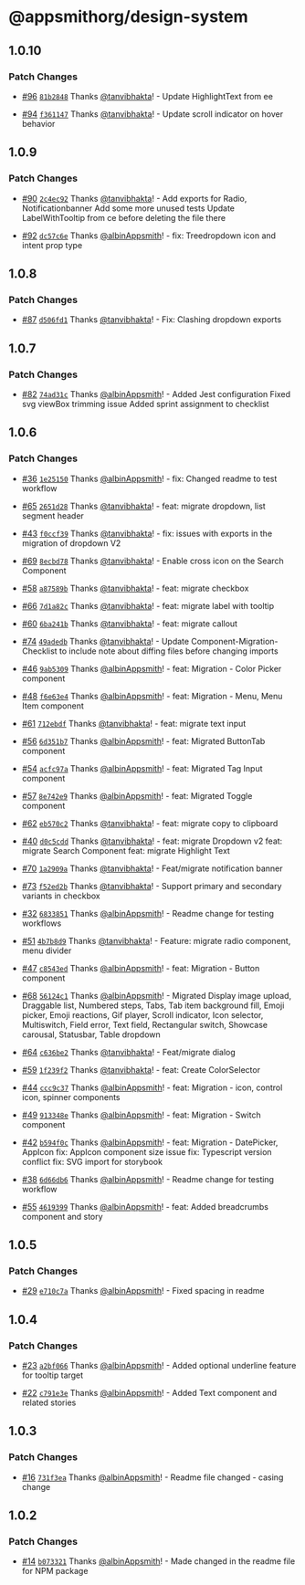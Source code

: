 # @appsmithorg/design-system

## 1.0.10

### Patch Changes

- [#96](https://github.com/appsmithorg/design-system/pull/96) [`81b2848`](https://github.com/appsmithorg/design-system/commit/81b2848a12dc36da31f981f880a402ff1e38bea7) Thanks [@tanvibhakta](https://github.com/tanvibhakta)! - Update HighlightText from ee

* [#94](https://github.com/appsmithorg/design-system/pull/94) [`f361147`](https://github.com/appsmithorg/design-system/commit/f361147a21aa49db92d1ac1ff46e8763de3c41ba) Thanks [@tanvibhakta](https://github.com/tanvibhakta)! - Update scroll indicator on hover behavior

## 1.0.9

### Patch Changes

- [#90](https://github.com/appsmithorg/design-system/pull/90) [`2c4ec92`](https://github.com/appsmithorg/design-system/commit/2c4ec92b08e5b073de94001115dad45fd0e03c9d) Thanks [@tanvibhakta](https://github.com/tanvibhakta)! - Add exports for Radio, Notificationbanner
  Add some more unused tests
  Update LabelWithTooltip from ce before deleting the file there

* [#92](https://github.com/appsmithorg/design-system/pull/92) [`dc57c6e`](https://github.com/appsmithorg/design-system/commit/dc57c6e700f8fa0fe328f070e0f48f2c6c4ab0c8) Thanks [@albinAppsmith](https://github.com/albinAppsmith)! - fix: Treedropdown icon and intent prop type

## 1.0.8

### Patch Changes

- [#87](https://github.com/appsmithorg/design-system/pull/87) [`d506fd1`](https://github.com/appsmithorg/design-system/commit/d506fd1a6b5aec7dc8596ba16d5f9e24d25e539d) Thanks [@tanvibhakta](https://github.com/tanvibhakta)! - Fix: Clashing dropdown exports

## 1.0.7

### Patch Changes

- [#82](https://github.com/appsmithorg/design-system/pull/82) [`74ad31c`](https://github.com/appsmithorg/design-system/commit/74ad31c525483d7cd0366a189e624863efa87f59) Thanks [@albinAppsmith](https://github.com/albinAppsmith)! - Added Jest configuration
  Fixed svg viewBox trimming issue
  Added sprint assignment to checklist

## 1.0.6

### Patch Changes

- [#36](https://github.com/appsmithorg/design-system/pull/36) [`1e25150`](https://github.com/appsmithorg/design-system/commit/1e25150af52bd683a4c27afaae0bca63c58d338c) Thanks [@albinAppsmith](https://github.com/albinAppsmith)! - fix: Changed readme to test workflow

* [#65](https://github.com/appsmithorg/design-system/pull/65) [`2651d28`](https://github.com/appsmithorg/design-system/commit/2651d28765ed404d2fcb678f8656f131656d4810) Thanks [@tanvibhakta](https://github.com/tanvibhakta)! - feat: migrate dropdown, list segment header

- [#43](https://github.com/appsmithorg/design-system/pull/43) [`f0ccf39`](https://github.com/appsmithorg/design-system/commit/f0ccf39d245db0c292f3c47f47e55b34c62067d9) Thanks [@tanvibhakta](https://github.com/tanvibhakta)! - fix: issues with exports in the migration of dropdown V2

* [#69](https://github.com/appsmithorg/design-system/pull/69) [`8ecbd78`](https://github.com/appsmithorg/design-system/commit/8ecbd786d67d3749ad7875e8c3e58ca49c0c8b5b) Thanks [@tanvibhakta](https://github.com/tanvibhakta)! - Enable cross icon on the Search Component

- [#58](https://github.com/appsmithorg/design-system/pull/58) [`a87589b`](https://github.com/appsmithorg/design-system/commit/a87589b0bdbef0995286c9b6600c18dc28c2bdf7) Thanks [@tanvibhakta](https://github.com/tanvibhakta)! - feat: migrate checkbox

* [#66](https://github.com/appsmithorg/design-system/pull/66) [`7d1a82c`](https://github.com/appsmithorg/design-system/commit/7d1a82cff65ae933e9a3789c597211560f67c61c) Thanks [@tanvibhakta](https://github.com/tanvibhakta)! - feat: migrate label with tooltip

- [#60](https://github.com/appsmithorg/design-system/pull/60) [`6ba241b`](https://github.com/appsmithorg/design-system/commit/6ba241b23ae3c1f263e38a7d482f2c3094109b08) Thanks [@tanvibhakta](https://github.com/tanvibhakta)! - feat: migrate callout

* [#74](https://github.com/appsmithorg/design-system/pull/74) [`49adedb`](https://github.com/appsmithorg/design-system/commit/49adedb73d05dce6b5dc6caac62ff96a35b4db41) Thanks [@tanvibhakta](https://github.com/tanvibhakta)! - Update Component-Migration-Checklist to include note about diffing files before changing imports

- [#46](https://github.com/appsmithorg/design-system/pull/46) [`9ab5309`](https://github.com/appsmithorg/design-system/commit/9ab530951efcedf44c84959aa53d318846e461c0) Thanks [@albinAppsmith](https://github.com/albinAppsmith)! - feat: Migration - Color Picker component

* [#48](https://github.com/appsmithorg/design-system/pull/48) [`f6e63e4`](https://github.com/appsmithorg/design-system/commit/f6e63e4aa3a3ab8884d2a5dad2fcd834563c6964) Thanks [@albinAppsmith](https://github.com/albinAppsmith)! - feat: Migration - Menu, Menu Item component

- [#61](https://github.com/appsmithorg/design-system/pull/61) [`712ebdf`](https://github.com/appsmithorg/design-system/commit/712ebdfeb084ac6594eb40b63dfc3e04378a3db2) Thanks [@tanvibhakta](https://github.com/tanvibhakta)! - feat: migrate text input

* [#56](https://github.com/appsmithorg/design-system/pull/56) [`6d351b7`](https://github.com/appsmithorg/design-system/commit/6d351b70b65c5993b25110e1420876c4ccf88f10) Thanks [@albinAppsmith](https://github.com/albinAppsmith)! - feat: Migrated ButtonTab component

- [#54](https://github.com/appsmithorg/design-system/pull/54) [`acfc97a`](https://github.com/appsmithorg/design-system/commit/acfc97a06ed4a473cd325a1484f609a587aed8b4) Thanks [@albinAppsmith](https://github.com/albinAppsmith)! - feat: Migrated Tag Input component

* [#57](https://github.com/appsmithorg/design-system/pull/57) [`8e742e9`](https://github.com/appsmithorg/design-system/commit/8e742e9c02a10c58ca6aac01a6f86b646257dc73) Thanks [@albinAppsmith](https://github.com/albinAppsmith)! - feat: Migrated Toggle component

- [#62](https://github.com/appsmithorg/design-system/pull/62) [`eb570c2`](https://github.com/appsmithorg/design-system/commit/eb570c2017ad7486136432881d78bdc60fe49840) Thanks [@tanvibhakta](https://github.com/tanvibhakta)! - feat: migrate copy to clipboard

* [#40](https://github.com/appsmithorg/design-system/pull/40) [`d0c5cdd`](https://github.com/appsmithorg/design-system/commit/d0c5cdd82c47a08eee8b2ae336a0df57ac916604) Thanks [@tanvibhakta](https://github.com/tanvibhakta)! - feat: migrate Dropdown v2
  feat: migrate Search Component
  feat: migrate Highlight Text

- [#70](https://github.com/appsmithorg/design-system/pull/70) [`1a2909a`](https://github.com/appsmithorg/design-system/commit/1a2909aa91be23260ab187a14cbd7c75b2efc098) Thanks [@tanvibhakta](https://github.com/tanvibhakta)! - Feat/migrate notification banner

* [#73](https://github.com/appsmithorg/design-system/pull/73) [`f52ed2b`](https://github.com/appsmithorg/design-system/commit/f52ed2ba7d8b59c43b24cab902b93af339a5d99d) Thanks [@tanvibhakta](https://github.com/tanvibhakta)! - Support primary and secondary variants in checkbox

- [#32](https://github.com/appsmithorg/design-system/pull/32) [`6833851`](https://github.com/appsmithorg/design-system/commit/6833851de5303a6b4487743083a79e1f5bea987c) Thanks [@albinAppsmith](https://github.com/albinAppsmith)! - Readme change for testing workflows

* [#51](https://github.com/appsmithorg/design-system/pull/51) [`4b7b8d9`](https://github.com/appsmithorg/design-system/commit/4b7b8d986f5f71744bf47669dddec49cc8363a73) Thanks [@tanvibhakta](https://github.com/tanvibhakta)! - Feature: migrate radio component, menu divider

- [#47](https://github.com/appsmithorg/design-system/pull/47) [`c8543ed`](https://github.com/appsmithorg/design-system/commit/c8543ed7ca193ff77ce482ca0d9630999b6a3313) Thanks [@albinAppsmith](https://github.com/albinAppsmith)! - feat: Migration - Button component

* [#68](https://github.com/appsmithorg/design-system/pull/68) [`56124c1`](https://github.com/appsmithorg/design-system/commit/56124c11e2f5b89118981d097682958545295c33) Thanks [@albinAppsmith](https://github.com/albinAppsmith)! - Migrated Display image upload, Draggable list, Numbered steps, Tabs, Tab item background fill, Emoji picker, Emoji reactions, Gif player, Scroll indicator, Icon selector, Multiswitch, Field error, Text field, Rectangular switch, Showcase carousal, Statusbar, Table dropdown

- [#64](https://github.com/appsmithorg/design-system/pull/64) [`c636be2`](https://github.com/appsmithorg/design-system/commit/c636be2bcfcf2f98f99f7c85eb81af02f66c579d) Thanks [@tanvibhakta](https://github.com/tanvibhakta)! - Feat/migrate dialog

* [#59](https://github.com/appsmithorg/design-system/pull/59) [`1f239f2`](https://github.com/appsmithorg/design-system/commit/1f239f26e0cc1be0eb1f323205cfa6a35986ae83) Thanks [@tanvibhakta](https://github.com/tanvibhakta)! - feat: Create ColorSelector

- [#44](https://github.com/appsmithorg/design-system/pull/44) [`ccc9c37`](https://github.com/appsmithorg/design-system/commit/ccc9c37d4890fee26cc589d1e10c056f7e6c03a2) Thanks [@albinAppsmith](https://github.com/albinAppsmith)! - feat: Migration - icon, control icon, spinner components

* [#49](https://github.com/appsmithorg/design-system/pull/49) [`913348e`](https://github.com/appsmithorg/design-system/commit/913348ee8ddb4a59bb2c6389ab397fefab1d9c15) Thanks [@albinAppsmith](https://github.com/albinAppsmith)! - feat: Migration - Switch component

- [#42](https://github.com/appsmithorg/design-system/pull/42) [`b594f0c`](https://github.com/appsmithorg/design-system/commit/b594f0ccbf6b48609d72a0c95bbac5f602977239) Thanks [@albinAppsmith](https://github.com/albinAppsmith)! - feat: Migration - DatePicker, AppIcon
  fix: AppIcon component size issue
  fix: Typescript version conflict
  fix: SVG import for storybook

* [#38](https://github.com/appsmithorg/design-system/pull/38) [`6d66db6`](https://github.com/appsmithorg/design-system/commit/6d66db65aa8b510c53d35a92d530135305fd51d6) Thanks [@albinAppsmith](https://github.com/albinAppsmith)! - Readme change for testing workflow

- [#55](https://github.com/appsmithorg/design-system/pull/55) [`4619399`](https://github.com/appsmithorg/design-system/commit/4619399bb4e0f70bb65209d01d8b7b1df9198d12) Thanks [@albinAppsmith](https://github.com/albinAppsmith)! - feat: Added breadcrumbs component and story

## 1.0.5

### Patch Changes

- [#29](https://github.com/appsmithorg/design-system/pull/29) [`e710c7a`](https://github.com/appsmithorg/design-system/commit/e710c7a9ce7fdac09d34c8085dc53c8c5856b1ad) Thanks [@albinAppsmith](https://github.com/albinAppsmith)! - Fixed spacing in readme

## 1.0.4

### Patch Changes

- [#23](https://github.com/appsmithorg/design-system/pull/23) [`a2bf066`](https://github.com/appsmithorg/design-system/commit/a2bf066c69b5d08100d2adf223d377bf947e280c) Thanks [@albinAppsmith](https://github.com/albinAppsmith)! - Added optional underline feature for tooltip target

* [#22](https://github.com/appsmithorg/design-system/pull/22) [`c791e3e`](https://github.com/appsmithorg/design-system/commit/c791e3e2184e8528a0a1a54c59909a21e9d4ed16) Thanks [@albinAppsmith](https://github.com/albinAppsmith)! - Added Text component and related stories

## 1.0.3

### Patch Changes

- [#16](https://github.com/appsmithorg/design-system/pull/16) [`731f3ea`](https://github.com/appsmithorg/design-system/commit/731f3ea4cac1109fe5071490c295dc590ed89402) Thanks [@albinAppsmith](https://github.com/albinAppsmith)! - Readme file changed - casing change

## 1.0.2

### Patch Changes

- [#14](https://github.com/appsmithorg/design-system/pull/14) [`b073321`](https://github.com/appsmithorg/design-system/commit/b073321099aee0d24ba782da331bab807825f14b) Thanks [@albinAppsmith](https://github.com/albinAppsmith)! - Made changed in the readme file for NPM package
